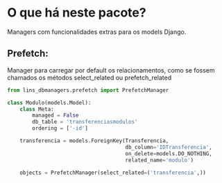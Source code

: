 O que há neste pacote?
============

Managers com funcionalidades extras para os models Django.

Prefetch:
------------

Manager para carregar por default os relacionamentos, como se fossem chamados os métodos select_related ou prefetch_related

~~~python
from lins_dbmanagers.prefetch import PrefetchManager

class Modulo(models.Model):
    class Meta:
        managed = False
        db_table = 'transferenciasmodulos'
        ordering = ['-id']

    transferencia = models.ForeignKey(Transferencia,
                                      db_column='IDTransferencia',
                                      on_delete=models.DO_NOTHING,
                                      related_name='modulo')
    
    objects = PrefetchManager(select_related=('transferencia',))
~~~~